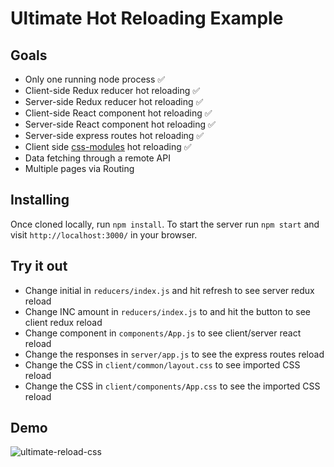 # Ultimate Hot Reloading Example

## Goals

  * Only one running node process ✅
  * Client-side Redux reducer hot reloading ✅
  * Server-side Redux reducer hot reloading ✅
  * Client-side React component hot reloading ✅
  * Server-side React component hot reloading ✅
  * Server-side express routes hot reloading ✅
  * Client side [css-modules](https://github.com/css-modules/css-modules) hot reloading ✅
  * Data fetching through a remote API
  * Multiple pages via Routing

## Installing

Once cloned locally, run `npm install`. To start the server run `npm start` and visit `http://localhost:3000/` in your browser.

## Try it out

  * Change initial in `reducers/index.js` and hit refresh to see server redux reload
  * Change INC amount in `reducers/index.js` to and hit the button to see client redux reload
  * Change component in `components/App.js` to see client/server react reload
  * Change the responses in `server/app.js` to see the express routes reload
  * Change the CSS in `client/common/layout.css` to see imported CSS reload
  * Change the CSS in `client/components/App.css` to see the imported CSS reload

## Demo

![ultimate-reload-css](https://cloud.githubusercontent.com/assets/133832/10411396/56e276ea-6f64-11e5-8d71-d7006a32c38e.gif)
